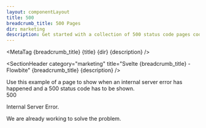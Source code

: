 ```yaml
---
layout: componentLayout
title: 500
breadcrumb_title: 500 Pages
dir: marketing
description: Get started with a collection of 500 status code pages coded with Tailwind CSS to show when a server error is being triggered.
---
```


<script>
  import { Section, Page500 } from '$lib';
  import { ExampleDiv, SectionHeader, SectionBlock, MetaTag } from '../utils';
  // const breadcrumb_title = '500 Pages';
  // const title = '500';
  // const dir = 'marketing';
  // const description = 'Get started with a collection of 500 status code pages coded with Tailwind CSS to show when a server error is being triggered.';
</script>

<MetaTag {breadcrumb_title} {title} {dir} {description} />

<SectionHeader
  category="marketing"
  title="Svelte {breadcrumb_title} - Flowbite"
  {breadcrumb_title}
  {description}
/>

<SectionBlock title="Default 500 page">
  Use this example of a page to show when an internal server error has happened and a 500 status
  code has to be shown.
</SectionBlock>

<ExampleDiv>
  <Section name="page500">
    <Page500>
      <svelte:fragment slot="h1">500</svelte:fragment>
      <svelte:fragment slot="paragraph">
        <p class="mb-4 text-3xl tracking-tight font-bold text-gray-900 md:text-4xl dark:text-white">
          Internal Server Error.
        </p>
        <p class="mb-4 text-lg font-light text-gray-500 dark:text-gray-400">
          We are already working to solve the problem.
        </p>
      </svelte:fragment>
    </Page500>
  </Section>
</ExampleDiv>
